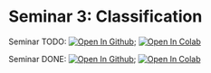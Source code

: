 
# Seminar 3: Classification

Seminar TODO: [![Open In Github](https://img.shields.io/static/v1.svg?logo=github&label=Repo&message=Open%20in%20Github&color=lightgrey)](./Trees_Bagging_Random_Forest.ipynb); <a target="_blank" href="https://colab.research.google.com/github/adasegroup/ML2025_seminars/blob/main/Seminar_04/Trees_Bagging_Random_Forest.ipynb">
  <img src="https://colab.research.google.com/assets/colab-badge.svg" alt="Open In Colab"/>
</a>

Seminar DONE: [![Open In Github](https://img.shields.io/static/v1.svg?logo=github&label=Repo&message=Open%20in%20Github&color=lightgrey)](./Trees_Bagging_Random_Forest_done.ipynb); <a target="_blank" href="https://colab.research.google.com/github/adasegroup/ML2025_seminars/blob/main/Seminar_04/Trees_Bagging_Random_Forest_done.ipynb">
  <img src="https://colab.research.google.com/assets/colab-badge.svg" alt="Open In Colab"/>
</a>
